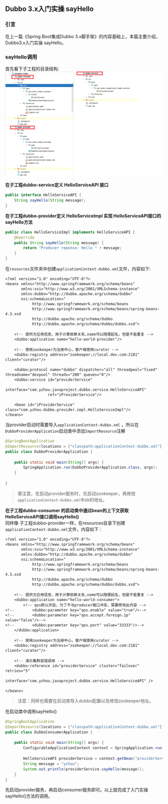 ## Dubbo 3.x入门实操 sayHello

### 引言
在上一篇《Spring Boot集成Dubbo 3.x脚手架》的内容基础上，本篇主要介绍，Dubbo3.x入门实操 sayHello。

### sayHello调用
首先看下子工程的目录结构:   
![sayHello01](images/sayHello01.png)  

**在子工程dubbo-service定义 HelloServiceAPI 接口**   
```java
public interface HelloServiceAPI {
    String sayHello(String message);
}
```

**在子工程dubbo-provider定义 HelloServiceImpl 实现 HelloServiceAPI接口的sayHello方法**  
```java
public class HelloServiceImpl implements HelloServiceAPI {
    @Override
    public String sayHello(String message) {
        return "Producer reponse: Hello " + message;
    }
}
```
在`resources`文件夹中创建`applicationContext-dubbo.xml`文件，内容如下:  
```
<?xml version="1.0" encoding="UTF-8"?>
<beans xmlns="http://www.springframework.org/schema/beans"
       xmlns:xsi="http://www.w3.org/2001/XMLSchema-instance"
       xmlns:dubbo="http://dubbo.apache.org/schema/dubbo"
       xsi:schemaLocation="
            http://www.springframework.org/schema/beans
            http://www.springframework.org/schema/beans/spring-beans-4.3.xsd
            http://dubbo.apache.org/schema/dubbo
            http://dubbo.apache.org/schema/dubbo/dubbo.xsd">

    <!-- 提供方应用信息，用于计算依赖关系,name可以随便起名，但是不能重复 -->
    <dubbo:application name="hello-world-provider"/>

    <!-- 使用zookeeper为注册中心，客户端使用curator -->
    <dubbo:registry address="zookeeper://local.dev.com:2181" client="curator"/>

    <dubbo:protocol name="dubbo" dispatcher="all" threadpool="fixed" threadname="devpool" threads="200" queues="0"/>
    <dubbo:service id="providerService"
                   interface="com.yzhou.javaproject.dubbo.service.HelloServiceAPI"
                   ref="iProviderService"/>

    <bean id="iProviderService" class="com.yzhou.dubbo.provider.impl.HelloServiceImpl"/>
</beans>
```

当provider启动时需要导入`applicationContext-dubbo.xml` ，所以在`DubboProviderApplication`启动类中添加`ImportResource`注解    
```java
@SpringBootApplication
@ImportResource(locations = {"classpath:applicationContext-dubbo.xml"})
public class DubboProviderApplication {

    public static void main(String[] args) {
        SpringApplication.run(DubboProviderApplication.class, args);
    }

}
```

>需注意，在启动provider服务时，先启动zookeeper，再修改`applicationContext-dubbo.xml`中zk的地址。    


**在子工程dubbo-consumer 的启动类中通过bean的上下文获取HelloServiceAPI接口调用sayHello()**      
同样像 子工程dubbo-provider一样，在resources目录下创建`applicationContext-dubbo.xml`文件，内容如下：    
```
<?xml version="1.0" encoding="UTF-8"?>
<beans xmlns="http://www.springframework.org/schema/beans"
       xmlns:xsi="http://www.w3.org/2001/XMLSchema-instance"
       xmlns:dubbo="http://dubbo.apache.org/schema/dubbo"
       xsi:schemaLocation="
            http://www.springframework.org/schema/beans
            http://www.springframework.org/schema/beans/spring-beans-4.3.xsd
            http://dubbo.apache.org/schema/dubbo
            http://dubbo.apache.org/schema/dubbo/dubbo.xsd">

    <!-- 提供方应用信息，用于计算依赖关系,name可以随便起名，但是不能重复 -->
    <dubbo:application name="hello-world-consumer">
        <!-- qos默认开启，为了不与producer端口冲突，需要修改此内容 -->
<!--        <dubbo:parameter key="qos.enable" value="true"/>-->
<!--        <dubbo:parameter key="qos.accept.foreign.ip" value="false"/>-->
<!--        <dubbo:parameter key="qos.port" value="33333"/>-->
    </dubbo:application>

    <!-- 使用zookeeper为注册中心，客户端使用curator -->
    <dubbo:registry address="zookeeper://local.dev.com:2181" client="curator"/>

    <!-- 演示集群容错调用 -->
    <dubbo:reference id="providerService" cluster="failover" retries="5"
                     interface="com.yzhou.javaproject.dubbo.service.HelloServiceAPI" />

</beans>
```
> 注意：同样也需要在启动类导入dubbo配置以及修改zookeeper地址。  

在启动类中调用sayHello()        
```java
@SpringBootApplication
@ImportResource(locations = {"classpath:applicationContext-dubbo.xml"})
public class DubboConsumerApplication {

    public static void main(String[] args) {
        ConfigurableApplicationContext context = SpringApplication.run(DubboConsumerApplication.class, args);

        HelloServiceAPI providerService = context.getBean("providerService", HelloServiceAPI.class);
        String message = "yzhou";
        System.out.println(providerService.sayHello(message));
    }
}
```

先启动provider服务，再启动consumer服务即可。以上就完成了入门实操 sayHello()方法的调用。



